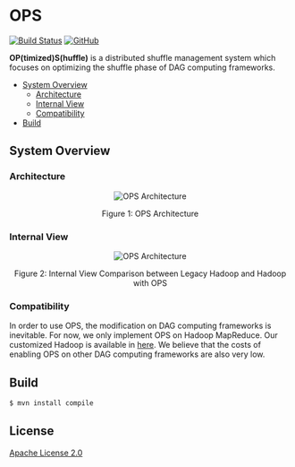 # OPS

[![Build Status](https://travis-ci.org/sjtu-ist/OPS.svg?branch=master)](https://travis-ci.org/sjtu-ist/OPS)
[![GitHub](https://img.shields.io/github/license/sjtu-ist/OPS.svg)](https://github.com/sjtu-ist/OPS/blob/master/LICENSE)


**OP(timized)S(huffle)** is a distributed shuffle management system which focuses on optimizing the shuffle phase of DAG computing frameworks.

- [System Overview](#system-overview)
  - [Architecture](#architecture)
  - [Internal View](#internal-view)
  - [Compatibility](#compatibility)
- [Build](#build)

## System Overview

### Architecture

<center width="60%">

![OPS Architecture](https://github.com/sjtu-ist/OPS/blob/master/pic/ops-Architecture.png)

Figure 1: OPS Architecture

</center>

### Internal View

<center width="80%">

![OPS Architecture](https://github.com/sjtu-ist/OPS/blob/master/pic/ops-InternalView.png)

Figure 2: Internal View Comparison between Legacy Hadoop and Hadoop with OPS

</center>

### Compatibility

In order to use OPS, the modification on DAG computing frameworks is inevitable.
For now, we only implement OPS on Hadoop MapReduce. Our customized Hadoop is available in [here](https://github.com/sjtu-ist/hadoop).
We believe that the costs of enabling OPS on other DAG computing frameworks are also very low.

## Build

```bash
$ mvn install compile
```

## License

[Apache License 2.0](https://github.com/sjtu-ist/OPS/blob/master/LICENSE)
